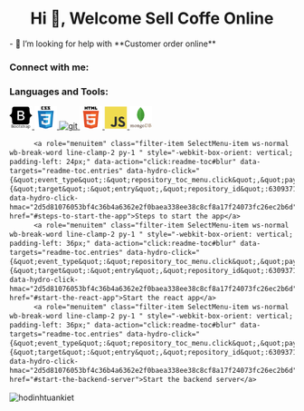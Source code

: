 <h1 align="center">Hi 👋, Welcome Sell Coffe Online</h1>
- 🤝 I’m looking for help with **Customer order online**

<h3 align="left">Connect with me:</h3>
<p align="left">
</p>

<h3 align="left">Languages and Tools:</h3>
<p align="left"> <a href="https://getbootstrap.com" target="_blank" rel="noreferrer"> <img src="https://raw.githubusercontent.com/devicons/devicon/master/icons/bootstrap/bootstrap-plain-wordmark.svg" alt="bootstrap" width="40" height="40"/> </a> <a href="https://www.w3schools.com/css/" target="_blank" rel="noreferrer"> <img src="https://raw.githubusercontent.com/devicons/devicon/master/icons/css3/css3-original-wordmark.svg" alt="css3" width="40" height="40"/> </a> <a href="https://git-scm.com/" target="_blank" rel="noreferrer"> <img src="https://www.vectorlogo.zone/logos/git-scm/git-scm-icon.svg" alt="git" width="40" height="40"/> </a> <a href="https://www.w3.org/html/" target="_blank" rel="noreferrer"> <img src="https://raw.githubusercontent.com/devicons/devicon/master/icons/html5/html5-original-wordmark.svg" alt="html5" width="40" height="40"/> </a> <a href="https://developer.mozilla.org/en-US/docs/Web/JavaScript" target="_blank" rel="noreferrer"> <img src="https://raw.githubusercontent.com/devicons/devicon/master/icons/javascript/javascript-original.svg" alt="javascript" width="40" height="40"/> </a> <a href="https://www.mongodb.com/" target="_blank" rel="noreferrer"> <img src="https://raw.githubusercontent.com/devicons/devicon/master/icons/mongodb/mongodb-original-wordmark.svg" alt="mongodb" width="40" height="40"/> </a> </p>



          <a role="menuitem" class="filter-item SelectMenu-item ws-normal wb-break-word line-clamp-2 py-1 " style="-webkit-box-orient: vertical; padding-left: 24px;" data-action="click:readme-toc#blur" data-targets="readme-toc.entries" data-hydro-click="{&quot;event_type&quot;:&quot;repository_toc_menu.click&quot;,&quot;payload&quot;:{&quot;target&quot;:&quot;entry&quot;,&quot;repository_id&quot;:630937155,&quot;originating_url&quot;:&quot;https://github.com/rishavchanda/Podstream&quot;,&quot;user_id&quot;:120298180}}" data-hydro-click-hmac="2d5d81076053bf4c36b4a6362e2f0baea338ee38c8cf8a17f24073fc26ec2b6d" href="#steps-to-start-the-app">Steps to start the app</a>
          <a role="menuitem" class="filter-item SelectMenu-item ws-normal wb-break-word line-clamp-2 py-1 " style="-webkit-box-orient: vertical; padding-left: 36px;" data-action="click:readme-toc#blur" data-targets="readme-toc.entries" data-hydro-click="{&quot;event_type&quot;:&quot;repository_toc_menu.click&quot;,&quot;payload&quot;:{&quot;target&quot;:&quot;entry&quot;,&quot;repository_id&quot;:630937155,&quot;originating_url&quot;:&quot;https://github.com/rishavchanda/Podstream&quot;,&quot;user_id&quot;:120298180}}" data-hydro-click-hmac="2d5d81076053bf4c36b4a6362e2f0baea338ee38c8cf8a17f24073fc26ec2b6d" href="#start-the-react-app">Start the react app</a>
          <a role="menuitem" class="filter-item SelectMenu-item ws-normal wb-break-word line-clamp-2 py-1 " style="-webkit-box-orient: vertical; padding-left: 36px;" data-action="click:readme-toc#blur" data-targets="readme-toc.entries" data-hydro-click="{&quot;event_type&quot;:&quot;repository_toc_menu.click&quot;,&quot;payload&quot;:{&quot;target&quot;:&quot;entry&quot;,&quot;repository_id&quot;:630937155,&quot;originating_url&quot;:&quot;https://github.com/rishavchanda/Podstream&quot;,&quot;user_id&quot;:120298180}}" data-hydro-click-hmac="2d5d81076053bf4c36b4a6362e2f0baea338ee38c8cf8a17f24073fc26ec2b6d" href="#start-the-backend-server">Start the backend server</a>
<p><img align="center" src="https://github-readme-streak-stats.herokuapp.com/?user=hodinhtuankiet&" alt="hodinhtuankiet" /></p>
